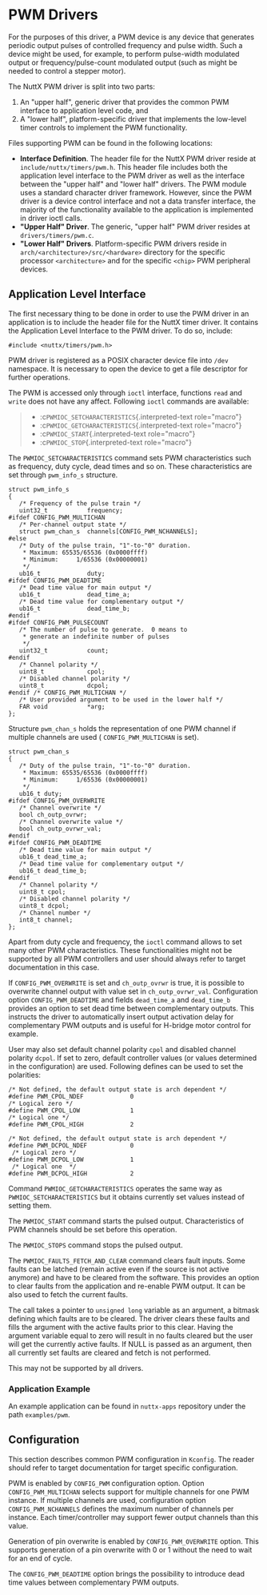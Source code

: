 PWM Drivers
===========

For the purposes of this driver, a PWM device is any device that
generates periodic output pulses of controlled frequency and pulse
width. Such a device might be used, for example, to perform pulse-width
modulated output or frequency/pulse-count modulated output (such as
might be needed to control a stepper motor).

The NuttX PWM driver is split into two parts:

1.  An \"upper half\", generic driver that provides the common PWM
    interface to application level code, and
2.  A \"lower half\", platform-specific driver that implements the
    low-level timer controls to implement the PWM functionality.

Files supporting PWM can be found in the following locations:

-   **Interface Definition**. The header file for the NuttX PWM driver
    reside at `include/nuttx/timers/pwm.h`. This header file includes
    both the application level interface to the PWM driver as well as
    the interface between the \"upper half\" and \"lower half\" drivers.
    The PWM module uses a standard character driver framework. However,
    since the PWM driver is a device control interface and not a data
    transfer interface, the majority of the functionality available to
    the application is implemented in driver ioctl calls.
-   **\"Upper Half\" Driver**. The generic, \"upper half\" PWM driver
    resides at `drivers/timers/pwm.c`.
-   **\"Lower Half\" Drivers**. Platform-specific PWM drivers reside in
    `arch/<architecture>/src/<hardware>` directory for the specific
    processor `<architecture>` and for the specific `<chip>` PWM
    peripheral devices.

Application Level Interface
---------------------------

The first necessary thing to be done in order to use the PWM driver in
an application is to include the header file for the NuttX timer driver.
It contains the Application Level Interface to the PWM driver. To do so,
include:

``` {.c}
#include <nuttx/timers/pwm.h>
```

PWM driver is registered as a POSIX character device file into `/dev`
namespace. It is necessary to open the device to get a file descriptor
for further operations.

The PWM is accessed only through `ioctl` interface, functions `read` and
`write` does not have any affect. Following `ioctl` commands are
available:

> -   :c`PWMIOC_SETCHARACTERISTICS`{.interpreted-text role="macro"}
> -   :c`PWMIOC_GETCHARACTERISTICS`{.interpreted-text role="macro"}
> -   :c`PWMIOC_START`{.interpreted-text role="macro"}
> -   :c`PWMIOC_STOP`{.interpreted-text role="macro"}

The `PWMIOC_SETCHARACTERISTICS` command sets PWM characteristics such as
frequency, duty cycle, dead times and so on. These characteristics are
set through `pwm_info_s` structure.

``` {.c}
struct pwm_info_s
{
   /* Frequency of the pulse train */
   uint32_t           frequency;
#ifdef CONFIG_PWM_MULTICHAN
   /* Per-channel output state */
   struct pwm_chan_s  channels[CONFIG_PWM_NCHANNELS];
#else
   /* Duty of the pulse train, "1"-to-"0" duration.
    * Maximum: 65535/65536 (0x0000ffff)
    * Minimum:     1/65536 (0x00000001)
    */
   ub16_t             duty;
#ifdef CONFIG_PWM_DEADTIME
   /* Dead time value for main output */
   ub16_t             dead_time_a;
   /* Dead time value for complementary output */
   ub16_t             dead_time_b;
#endif
#ifdef CONFIG_PWM_PULSECOUNT
   /* The number of pulse to generate.  0 means to
    * generate an indefinite number of pulses
    */
   uint32_t           count;
#endif
   /* Channel polarity */
   uint8_t            cpol;
   /* Disabled channel polarity */
   uint8_t            dcpol;
#endif /* CONFIG_PWM_MULTICHAN */
   /* User provided argument to be used in the lower half */
   FAR void           *arg;
};
```

Structure `pwm_chan_s` holds the representation of one PWM channel if
multiple channels are used ( `CONFIG_PWM_MULTICHAN` is set).

``` {.c}
struct pwm_chan_s
{
   /* Duty of the pulse train, "1"-to-"0" duration.
    * Maximum: 65535/65536 (0x0000ffff)
    * Minimum:     1/65536 (0x00000001)
    */
   ub16_t duty;
#ifdef CONFIG_PWM_OVERWRITE
   /* Channel overwrite */
   bool ch_outp_ovrwr;
   /* Channel overwrite value */
   bool ch_outp_ovrwr_val;
#endif
#ifdef CONFIG_PWM_DEADTIME
   /* Dead time value for main output */
   ub16_t dead_time_a;
   /* Dead time value for complementary output */
   ub16_t dead_time_b;
#endif
   /* Channel polarity */
   uint8_t cpol;
   /* Disabled channel polarity */
   uint8_t dcpol;
   /* Channel number */
   int8_t channel;
};
```

Apart from duty cycle and frequency, the `ioctl` command allows to set
many other PWM characteristics. These functionalities might not be
supported by all PWM controllers and user should always refer to target
documentation in this case.

If `CONFIG_PWM_OVERWRITE` is set and `ch_outp_ovrwr` is true, it is
possible to overwrite channel output with value set in
`ch_outp_ovrwr_val`. Configuration option `CONFIG_PWM_DEADTIME` and
fields `dead_time_a` and `dead_time_b` provides an option to set dead
time between complementary outputs. This instructs the driver to
automatically insert output activation delay for complementary PWM
outputs and is useful for H-bridge motor control for example.

User may also set default channel polarity `cpol` and disabled channel
polarity `dcpol`. If set to zero, default controller values (or values
determined in the configuration) are used. Following defines can be used
to set the polarities:

``` {.c}
/* Not defined, the default output state is arch dependent */
#define PWM_CPOL_NDEF             0
/* Logical zero */
#define PWM_CPOL_LOW              1
/* Logical one */
#define PWM_CPOL_HIGH             2

/* Not defined, the default output state is arch dependent */
#define PWM_DCPOL_NDEF            0
 /* Logical zero */
#define PWM_DCPOL_LOW             1
 /* Logical one  */
#define PWM_DCPOL_HIGH            2
```

Command `PWMIOC_GETCHARACTERISTICS` operates the same way as
`PWMIOC_SETCHARACTERISTICS` but it obtains currently set values instead
of setting them.

The `PWMIOC_START` command starts the pulsed output. Characteristics of
PWM channels should be set before this operation.

The `PWMIOC_STOPS` command stops the pulsed output.

The `PWMIOC_FAULTS_FETCH_AND_CLEAR` command clears fault inputs. Some
faults can be latched (remain active even if the source is not active
anymore) and have to be cleared from the software. This provides an
option to clear faults from the application and re-enable PWM output. It
can be also used to fetch the current faults.

The call takes a pointer to `unsigned long` variable as an argument, a
bitmask defining which faults are to be cleared. The driver clears these
faults and fills the argument with the active faults prior to this
clear. Having the argument variable equal to zero will result in no
faults cleared but the user will get the currently active faults. If
NULL is passed as an argument, then all currently set faults are cleared
and fetch is not performed.

This may not be supported by all drivers.

### Application Example

An example application can be found in `nuttx-apps` repository under the
path `examples/pwm`.

Configuration
-------------

This section describes common PWM configuration in `Kconfig`. The reader
should refer to target documentation for target specific configuration.

PWM is enabled by `CONFIG_PWM` configuration option. Option
`CONFIG_PWM_MULTICHAN` selects support for multiple channels for one PWM
instance. If multiple channels are used, configuration option
`CONFIG_PWM_NCHANNELS` defines the maximum number of channels per
instance. Each timer/controller may support fewer output channels than
this value.

Generation of pin overwrite is enabled by `CONFIG_PWM_OVERWRITE` option.
This supports generation of a pin overwrite with 0 or 1 without the need
to wait for an end of cycle.

The `CONFIG_PWM_DEADTIME` option brings the possibility to introduce
dead time values between complementary PWM outputs.
